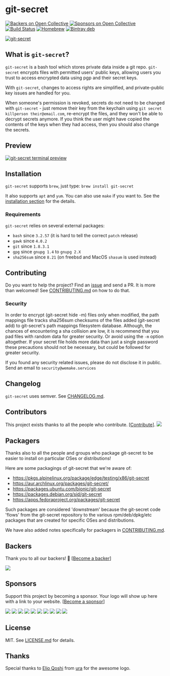 # git-secret

[![Backers on Open Collective](https://opencollective.com/git-secret/backers/badge.svg)](#backers) [![Sponsors on Open Collective](https://opencollective.com/git-secret/sponsors/badge.svg)](#sponsors) [![Build Status](https://img.shields.io/travis/sobolevn/git-secret/master.svg)](https://travis-ci.org/sobolevn/git-secret) [![Homebrew](https://img.shields.io/homebrew/v/git-secret.svg)](https://formulae.brew.sh/formula/git-secret) [![Bintray deb](https://img.shields.io/bintray/v/sobolevn/deb/git-secret.svg)](https://bintray.com/sobolevn/deb/git-secret/view)

[![git-secret](https://raw.githubusercontent.com/sobolevn/git-secret/gh-pages/images/git-secret-big.png)](http://git-secret.io/)


## What is `git-secret`?

`git-secret` is a bash tool which stores private data inside a git repo. 
`git-secret` encrypts files with permitted users' public keys,
allowing users you trust to access encrypted data using pgp and their secret keys. 

With `git-secret`, changes to access rights are simplified, and private-public key issues are handled for you. 

When someone's permission is revoked, secrets do not need to be changed with `git-secret` -
just remove their key from the keychain using `git secret killperson their@email.com`, 
re-encrypt the files, and they won't be able to decrypt secrets anymore.
If you think the user might have copied the contents of the keys when they had access, then
you should also change the secrets.


## Preview

[![git-secret terminal preview](https://asciinema.org/a/41811.png)](https://asciinema.org/a/41811?autoplay=1)


## Installation

`git-secret` supports `brew`, just type: `brew install git-secret`

It also supports `apt` and `yum`. You can also use `make` if you want to. 
See the [installation section](http://git-secret.io/installation) for the details.

### Requirements

`git-secret` relies on several external packages:

- `bash` since `3.2.57` (it is hard to tell the correct `patch` release)
- `gawk` since `4.0.2`
- `git` since `1.8.3.1`
- `gpg` since `gnupg 1.4` to `gnupg 2.X`
- `sha256sum` since `8.21` (on freebsd and MacOS `shasum` is used instead)


## Contributing

Do you want to help the project? Find an [issue](https://github.com/sobolevn/git-secret/issues) 
and send a PR. It is more than welcomed! See [CONTRIBUTING.md](CONTRIBUTING.md) on how to do that.

### Security

In order to encrypt (git-secret hide -m) files only when modified, the path
mappings file tracks sha256sum checksums of the files added (git-secret add) to
git-secret's path mappings filesystem database. Although, the chances of
encountering a sha collision are low, it is recommend that you pad files with
random data for greater security. Or avoid using  the `-m` option altogether.
If your secret file holds more data than just a single password these
precautions should not be necessary, but could be followed for greater
security.

If you found any security related issues, please do not disclose it in public. Send an email to `security@wemake.services`


## Changelog

`git-secret` uses semver. See [CHANGELOG.md](CHANGELOG.md).


## Contributors

This project exists thanks to all the people who contribute. [[Contribute](CONTRIBUTING.md)].
<a href="https://github.com/sobolevn/git-secret/graphs/contributors"><img src="https://opencollective.com/git-secret/contributors.svg?width=890" /></a>


## Packagers

Thanks also to all the people and groups who package git-secret to be easier to install on particular OSes or distributions!

Here are some packagings of git-secret that we're aware of:

- https://pkgs.alpinelinux.org/package/edge/testing/x86/git-secret
- https://aur.archlinux.org/packages/git-secret/
- https://packages.ubuntu.com/bionic/git-secret
- https://packages.debian.org/sid/git-secret
- https://apps.fedoraproject.org/packages/git-secret

Such packages are considered 'downstream' because the git-secret code 'flows' from the git-secret repository 
to the various rpm/deb/dpkg/etc packages that are created for specific OSes and distributions.

We have also added notes specifically for packagers in [CONTRIBUTING.md](CONTRIBUTING.md).


## Backers

Thank you to all our backers! 🙏 [[Become a backer](https://opencollective.com/git-secret#backer)]

<a href="https://opencollective.com/git-secret#backers" target="_blank"><img src="https://opencollective.com/git-secret/backers.svg?width=890"></a>


## Sponsors

Support this project by becoming a sponsor. Your logo will show up here with a link to your website. [[Become a sponsor](https://opencollective.com/git-secret#sponsor)]

<a href="https://opencollective.com/git-secret/sponsor/0/website" target="_blank"><img src="https://opencollective.com/git-secret/sponsor/0/avatar.svg"></a>
<a href="https://opencollective.com/git-secret/sponsor/1/website" target="_blank"><img src="https://opencollective.com/git-secret/sponsor/1/avatar.svg"></a>
<a href="https://opencollective.com/git-secret/sponsor/2/website" target="_blank"><img src="https://opencollective.com/git-secret/sponsor/2/avatar.svg"></a>
<a href="https://opencollective.com/git-secret/sponsor/3/website" target="_blank"><img src="https://opencollective.com/git-secret/sponsor/3/avatar.svg"></a>
<a href="https://opencollective.com/git-secret/sponsor/4/website" target="_blank"><img src="https://opencollective.com/git-secret/sponsor/4/avatar.svg"></a>
<a href="https://opencollective.com/git-secret/sponsor/5/website" target="_blank"><img src="https://opencollective.com/git-secret/sponsor/5/avatar.svg"></a>
<a href="https://opencollective.com/git-secret/sponsor/6/website" target="_blank"><img src="https://opencollective.com/git-secret/sponsor/6/avatar.svg"></a>
<a href="https://opencollective.com/git-secret/sponsor/7/website" target="_blank"><img src="https://opencollective.com/git-secret/sponsor/7/avatar.svg"></a>
<a href="https://opencollective.com/git-secret/sponsor/8/website" target="_blank"><img src="https://opencollective.com/git-secret/sponsor/8/avatar.svg"></a>
<a href="https://opencollective.com/git-secret/sponsor/9/website" target="_blank"><img src="https://opencollective.com/git-secret/sponsor/9/avatar.svg"></a>


## License

MIT. See [LICENSE.md](LICENSE.md) for details.


## Thanks

Special thanks to [Elio Qoshi](https://elioqoshi.me/sq/) from [ura](http://ura.design/) for the awesome logo.
